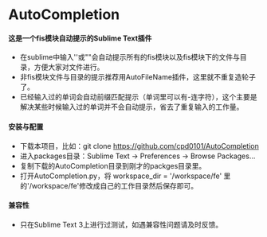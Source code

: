# AutoCompletion

#### 这是一个fis模块自动提示的Sublime Text插件
* 在sublime中输入''或""会自动提示所有的fis模块以及fis模块下的文件与目录，方便大家对文件进行。
* 非fis模块文件与目录的提示推荐用AutoFileName插件，这里就不重复造轮子了。
* 已经输入过的单词会自动前缀匹配提示（单词里可以有-连字符），这个主要是解决某些时候输入过的单词并不会自动提示，省去了重复输入的工作量。

#### 安装与配置
* 下载本项目，比如：git clone https://github.com/cpd0101/AutoCompletion
* 进入packages目录：Sublime Text -> Preferences -> Browse Packages...
* 复制下载的AutoCompletion目录到刚才的packges目录里。
* 打开AutoCompletion.py，将 workspace_dir = '/workspace/fe' 里的'/workspace/fe'修改成自己的工作目录然后保存即可。

#### 兼容性
* 只在Sublime Text 3上进行过测试，如遇兼容性问题请及时反馈。